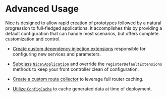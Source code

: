 Advanced Usage
==============

Nice is designed to allow rapid creation of prototypes followed by a natural progression
to full-fledged applications. It accomplishes this by providing a default configuration
that can handle most scenarios, but offers complete customization and control.

*   [Create custom dependency injection extensions](custom-extensions.md) responsible 
    for configuring new services and parameters.
    
*   [Subclass `Nice\Application`](subclass-application.md) and override the `registerDefaultExtensions` 
    methods to keep your front controller clean of configuration.

*   [Create a custom route collector](custom-route-collector.md) to leverage full router caching.

*   [Utilize `ConfigCache`](config-cache.md) to cache generated data at time of deployment.
